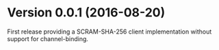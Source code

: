 Version 0.0.1 (2016-08-20)
==========================
First release providing a SCRAM-SHA-256 client implementation without support for channel-binding.
